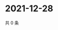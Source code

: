 # 2021-12-28

共 0 条

<!-- BEGIN WEIBO -->
<!-- 最后更新时间 Tue Dec 28 2021 21:22:11 GMT+0800 (China Standard Time) -->

<!-- END WEIBO -->
